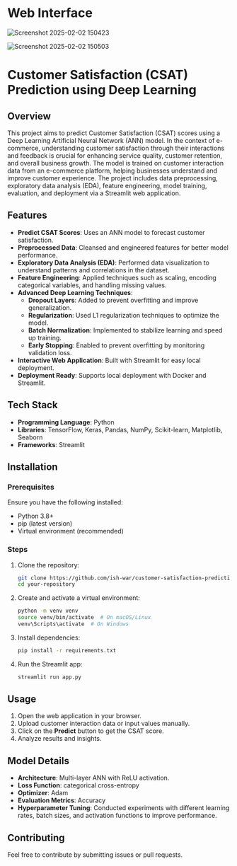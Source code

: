 # Web Interface
![Screenshot 2025-02-02 150423](https://github.com/user-attachments/assets/90f83e62-47de-486f-9545-24b0482484c4)

![Screenshot 2025-02-02 150503](https://github.com/user-attachments/assets/a8337610-d923-4a35-8b45-1c4157eb957e)



# Customer Satisfaction (CSAT) Prediction using Deep Learning

## Overview
This project aims to predict Customer Satisfaction (CSAT) scores using a Deep Learning Artificial Neural Network (ANN) model. In the context of e-commerce, understanding customer satisfaction through their interactions and feedback is crucial for enhancing service quality, customer retention, and overall business growth. The model is trained on customer interaction data from an e-commerce platform, helping businesses understand and improve customer experience. The project includes data preprocessing, exploratory data analysis (EDA), feature engineering, model training, evaluation, and deployment via a Streamlit web application.

## Features
- **Predict CSAT Scores**: Uses an ANN model to forecast customer satisfaction.
- **Preprocessed Data**: Cleansed and engineered features for better model performance.
- **Exploratory Data Analysis (EDA)**: Performed data visualization to understand patterns and correlations in the dataset.
- **Feature Engineering**: Applied techniques such as scaling, encoding categorical variables, and handling missing values.
- **Advanced Deep Learning Techniques**:
  - **Dropout Layers**: Added to prevent overfitting and improve generalization.
  - **Regularization**: Used L1 regularization techniques to optimize the model.
  - **Batch Normalization**: Implemented to stabilize learning and speed up training.
  - **Early Stopping**: Enabled to prevent overfitting by monitoring validation loss.
- **Interactive Web Application**: Built with Streamlit for easy local deployment.
- **Deployment Ready**: Supports local deployment with Docker and Streamlit.

## Tech Stack
- **Programming Language**: Python
- **Libraries**: TensorFlow, Keras, Pandas, NumPy, Scikit-learn, Matplotlib, Seaborn
- **Frameworks**: Streamlit

## Installation

### Prerequisites
Ensure you have the following installed:
- Python 3.8+
- pip (latest version)
- Virtual environment (recommended)

### Steps
1. Clone the repository:
   ```bash
   git clone https://github.com/ish-war/customer-satisfaction-prediction.git
   cd your-repository
   ```
2. Create and activate a virtual environment:
   ```bash
   python -m venv venv
   source venv/bin/activate  # On macOS/Linux
   venv\Scripts\activate  # On Windows
   ```
3. Install dependencies:
   ```bash
   pip install -r requirements.txt
   ```
4. Run the Streamlit app:
   ```bash
   streamlit run app.py
   ```

## Usage
1. Open the web application in your browser.
2. Upload customer interaction data or input values manually.
3. Click on the **Predict** button to get the CSAT score.
4. Analyze results and insights.

## Model Details
- **Architecture**: Multi-layer ANN with ReLU activation.
- **Loss Function**: categorical cross-entropy
- **Optimizer**: Adam
- **Evaluation Metrics**: Accuracy
- **Hyperparameter Tuning**: Conducted experiments with different learning rates, batch sizes, and activation functions to improve performance.

## Contributing
Feel free to contribute by submitting issues or pull requests.

